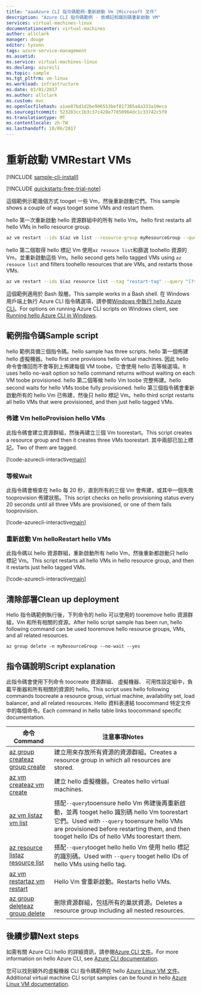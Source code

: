 ```yaml
---
title: "aaaAzure CLI 指令碼範例-重新啟動 Vm |Microsoft 文件"
description: "Azure CLI 指令碼範例 - 依標記和識別碼重新啟動 VM"
services: virtual-machines-linux
documentationcenter: virtual-machines
author: allclark
manager: douge
editor: tysonn
tags: azure-service-management
ms.assetid: 
ms.service: virtual-machines-linux
ms.devlang: azurecli
ms.topic: sample
ms.tgt_pltfrm: vm-linux
ms.workload: infrastructure
ms.date: 03/01/2017
ms.author: allclark
ms.custom: mvc
ms.openlocfilehash: a1ae07bd1d2be906553bef817385a4a333a10eca
ms.sourcegitcommit: 523283cc1b3c37c428e77850964dc1c33742c5f0
ms.translationtype: MT
ms.contentlocale: zh-TW
ms.lasthandoff: 10/06/2017
---
```

# <a name="restart-vms"></a><span data-ttu-id="12111-103">重新啟動 VM</span><span class="sxs-lookup"><span data-stu-id="12111-103">Restart VMs</span></span>

[!INCLUDE [sample-cli-install](../../../includes/sample-cli-install.md)]

[!INCLUDE [quickstarts-free-trial-note](../../../includes/quickstarts-free-trial-note.md)]

<span data-ttu-id="12111-104">這個範例示範幾個方式 tooget 一些 Vm，然後重新啟動它們。</span><span class="sxs-lookup"><span data-stu-id="12111-104">This sample shows a couple of ways tooget some VMs and restart them.</span></span>

<span data-ttu-id="12111-105">hello 第一次重新啟動 hello 資源群組中的所有 hello Vm。</span><span class="sxs-lookup"><span data-stu-id="12111-105">hello first restarts all hello VMs in hello resource group.</span></span>

```bash
az vm restart --ids $(az vm list --resource-group myResourceGroup --query "[].id" -o tsv)
```

<span data-ttu-id="12111-106">hello 第二個取得 hello 標記 Vm 使用`az resouce list`和篩選 toohello 資源的 Vm，並重新啟動這些 Vm。</span><span class="sxs-lookup"><span data-stu-id="12111-106">hello second gets hello tagged VMs using `az resouce list` and filters toohello resources that are VMs, and restarts those VMs.</span></span>

```bash
az vm restart --ids $(az resource list --tag "restart-tag" --query "[?type=='Microsoft.Compute/virtualMachines'].id" -o tsv)
```

<span data-ttu-id="12111-107">這個範例適用於 Bash 殼層。</span><span class="sxs-lookup"><span data-stu-id="12111-107">This sample works in a Bash shell.</span></span> <span data-ttu-id="12111-108">在 Windows 用戶端上執行 Azure CLI 指令碼選項，請參閱[Windows 中執行 hello Azure CLI](../windows/cli-options.md)。</span><span class="sxs-lookup"><span data-stu-id="12111-108">For options on running Azure CLI scripts on Windows client, see [Running hello Azure CLI in Windows](../windows/cli-options.md).</span></span>


## <a name="sample-script"></a><span data-ttu-id="12111-109">範例指令碼</span><span class="sxs-lookup"><span data-stu-id="12111-109">Sample script</span></span>

<span data-ttu-id="12111-110">hello 範例具備三個指令碼。</span><span class="sxs-lookup"><span data-stu-id="12111-110">hello sample has three scripts.</span></span>
<span data-ttu-id="12111-111">hello 第一個佈建 hello 虛擬機器。</span><span class="sxs-lookup"><span data-stu-id="12111-111">hello first one provisions hello virtual machines.</span></span>
<span data-ttu-id="12111-112">因此 hello 命令會傳回而不會等到上佈建每個 VM toobe，它會使用 hello 否等候選項。</span><span class="sxs-lookup"><span data-stu-id="12111-112">It uses hello no-wait option so hello command returns without waiting on each VM toobe provisioned.</span></span>
<span data-ttu-id="12111-113">hello 第二個等候 hello Vm toobe 完整佈建。</span><span class="sxs-lookup"><span data-stu-id="12111-113">hello second waits for hello VMs toobe fully provisioned.</span></span>
<span data-ttu-id="12111-114">hello 第三個指令碼會重新啟動所有的 hello Vm 已佈建，然後只 hello 標記 Vm。</span><span class="sxs-lookup"><span data-stu-id="12111-114">hello third script restarts all hello VMs that were provisioned, and then just hello tagged VMs.</span></span>

### <a name="provision-hello-vms"></a><span data-ttu-id="12111-115">佈建 Vm hello</span><span class="sxs-lookup"><span data-stu-id="12111-115">Provision hello VMs</span></span>

<span data-ttu-id="12111-116">此指令碼會建立資源群組，然後再建立三個 Vm toorestart。</span><span class="sxs-lookup"><span data-stu-id="12111-116">This script creates a resource group and then it creates three VMs toorestart.</span></span>
<span data-ttu-id="12111-117">其中兩部已加上標記。</span><span class="sxs-lookup"><span data-stu-id="12111-117">Two of them are tagged.</span></span>

[!code-azurecli-interactive[main](../../../cli_scripts/virtual-machine/restart-by-tag/provision.sh "Provision hello VMs")]

### <a name="wait"></a><span data-ttu-id="12111-118">等候</span><span class="sxs-lookup"><span data-stu-id="12111-118">Wait</span></span>

<span data-ttu-id="12111-119">此指令碼會檢查在 hello 每 20 秒，直到所有的三個 Vm 會佈建，或其中一個失敗 tooprovision 佈建狀態。</span><span class="sxs-lookup"><span data-stu-id="12111-119">This script checks on hello provisioning status every 20 seconds until all three VMs are provisioned, or one of them fails tooprovision.</span></span>

[!code-azurecli-interactive[main](../../../cli_scripts/virtual-machine/restart-by-tag/wait.sh "Wait for hello VMs toobe provisioned")]

### <a name="restart-hello-vms"></a><span data-ttu-id="12111-120">重新啟動 Vm hello</span><span class="sxs-lookup"><span data-stu-id="12111-120">Restart hello VMs</span></span>

<span data-ttu-id="12111-121">此指令碼以 hello 資源群組，重新啟動所有 hello Vm，然後重新都啟動只 hello 標記 Vm。</span><span class="sxs-lookup"><span data-stu-id="12111-121">This script restarts all hello VMs in hello resource group, and then it restarts just hello tagged VMs.</span></span>

[!code-azurecli-interactive[main](../../../cli_scripts/virtual-machine/restart-by-tag/restart.sh "Restart VMs by tag")]

## <a name="clean-up-deployment"></a><span data-ttu-id="12111-122">清除部署</span><span class="sxs-lookup"><span data-stu-id="12111-122">Clean up deployment</span></span> 

<span data-ttu-id="12111-123">Hello 指令碼範例執行後，下列命令的 hello 可以使用的 tooremove hello 資源群組，Vm 和所有相關的資源。</span><span class="sxs-lookup"><span data-stu-id="12111-123">After hello script sample has been run, hello following command can be used tooremove hello resource groups, VMs, and all related resources.</span></span>

```azurecli-interactive 
az group delete -n myResourceGroup --no-wait --yes
```

## <a name="script-explanation"></a><span data-ttu-id="12111-124">指令碼說明</span><span class="sxs-lookup"><span data-stu-id="12111-124">Script explanation</span></span>

<span data-ttu-id="12111-125">此指令碼會使用下列命令 toocreate 資源群組、 虛擬機器、 可用性設定組中，負載平衡器和所有相關的資源的 hello。</span><span class="sxs-lookup"><span data-stu-id="12111-125">This script uses hello following commands toocreate a resource group, virtual machine, availability set, load balancer, and all related resources.</span></span> <span data-ttu-id="12111-126">Hello 資料表連結 toocommand 特定文件中的每個命令。</span><span class="sxs-lookup"><span data-stu-id="12111-126">Each command in hello table links toocommand specific documentation.</span></span>

| <span data-ttu-id="12111-127">命令</span><span class="sxs-lookup"><span data-stu-id="12111-127">Command</span></span> | <span data-ttu-id="12111-128">注意事項</span><span class="sxs-lookup"><span data-stu-id="12111-128">Notes</span></span> |
|---|---|
| [<span data-ttu-id="12111-129">az group create</span><span class="sxs-lookup"><span data-stu-id="12111-129">az group create</span></span>](https://docs.microsoft.com/cli/azure/group#create) | <span data-ttu-id="12111-130">建立用來存放所有資源的資源群組。</span><span class="sxs-lookup"><span data-stu-id="12111-130">Creates a resource group in which all resources are stored.</span></span> |
| [<span data-ttu-id="12111-131">az vm create</span><span class="sxs-lookup"><span data-stu-id="12111-131">az vm create</span></span>](https://docs.microsoft.com/cli/azure/vm/availability-set#create) | <span data-ttu-id="12111-132">建立 hello 虛擬機器。</span><span class="sxs-lookup"><span data-stu-id="12111-132">Creates hello virtual machines.</span></span>  |
| [<span data-ttu-id="12111-133">az vm list</span><span class="sxs-lookup"><span data-stu-id="12111-133">az vm list</span></span>](https://docs.microsoft.com/cli/azure/vm#list) | <span data-ttu-id="12111-134">搭配`--query`tooensure hello Vm 佈建後再重新啟動，並再 tooget hello 識別碼 hello Vm toorestart 它們。</span><span class="sxs-lookup"><span data-stu-id="12111-134">Used with `--query` tooensure hello VMs are provisioned before restarting them, and then tooget hello IDs of hello VMs toorestart them.</span></span> |
| [<span data-ttu-id="12111-135">az resource list</span><span class="sxs-lookup"><span data-stu-id="12111-135">az resource list</span></span>](https://docs.microsoft.com/cli/azure/vm#list) | <span data-ttu-id="12111-136">搭配`--query`tooget hello hello Vm 使用 hello 標記的識別碼。</span><span class="sxs-lookup"><span data-stu-id="12111-136">Used with `--query` tooget hello IDs of hello VMs using hello tag.</span></span> |
| [<span data-ttu-id="12111-137">az vm restart</span><span class="sxs-lookup"><span data-stu-id="12111-137">az vm restart</span></span>](https://docs.microsoft.com/cli/azure/vm#list) | <span data-ttu-id="12111-138">Hello Vm 會重新啟動。</span><span class="sxs-lookup"><span data-stu-id="12111-138">Restarts hello VMs.</span></span> |
| [<span data-ttu-id="12111-139">az group delete</span><span class="sxs-lookup"><span data-stu-id="12111-139">az group delete</span></span>](https://docs.microsoft.com/cli/azure/vm/extension#set) | <span data-ttu-id="12111-140">刪除資源群組，包括所有的巢狀資源。</span><span class="sxs-lookup"><span data-stu-id="12111-140">Deletes a resource group including all nested resources.</span></span> |

## <a name="next-steps"></a><span data-ttu-id="12111-141">後續步驟</span><span class="sxs-lookup"><span data-stu-id="12111-141">Next steps</span></span>

<span data-ttu-id="12111-142">如需有關 Azure CLI hello 的詳細資訊，請參閱[Azure CLI 文件](https://docs.microsoft.com/cli/azure/overview)。</span><span class="sxs-lookup"><span data-stu-id="12111-142">For more information on hello Azure CLI, see [Azure CLI documentation](https://docs.microsoft.com/cli/azure/overview).</span></span>

<span data-ttu-id="12111-143">您可以找到額外的虛擬機器 CLI 指令碼範例在 hello [Azure Linux VM 文件](../linux/cli-samples.md?toc=%2fazure%2fvirtual-machines%2flinux%2ftoc.json)。</span><span class="sxs-lookup"><span data-stu-id="12111-143">Additional virtual machine CLI script samples can be found in hello [Azure Linux VM documentation](../linux/cli-samples.md?toc=%2fazure%2fvirtual-machines%2flinux%2ftoc.json).</span></span>
